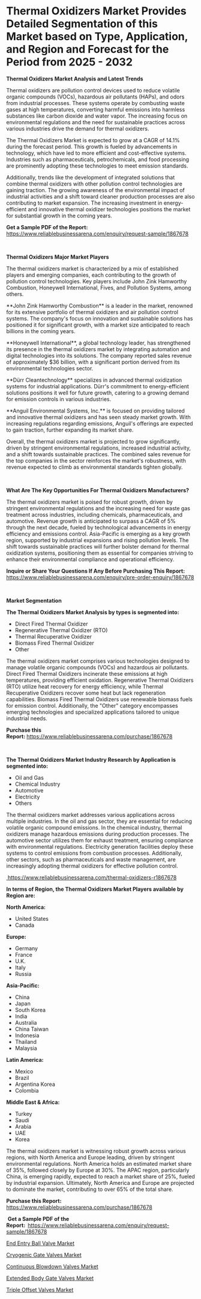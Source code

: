 <p><h1>Thermal Oxidizers Market Provides Detailed Segmentation of this Market based on Type, Application, and Region and Forecast for the Period from 2025 - 2032</h1></p><p><strong>Thermal Oxidizers Market Analysis and Latest Trends</strong></p>
<p><p>Thermal oxidizers are pollution control devices used to reduce volatile organic compounds (VOCs), hazardous air pollutants (HAPs), and odors from industrial processes. These systems operate by combusting waste gases at high temperatures, converting harmful emissions into harmless substances like carbon dioxide and water vapor. The increasing focus on environmental regulations and the need for sustainable practices across various industries drive the demand for thermal oxidizers.</p><p>The Thermal Oxidizers Market is expected to grow at a CAGR of 14.1% during the forecast period. This growth is fueled by advancements in technology, which have led to more efficient and cost-effective systems. Industries such as pharmaceuticals, petrochemicals, and food processing are prominently adopting these technologies to meet emission standards. </p><p>Additionally, trends like the development of integrated solutions that combine thermal oxidizers with other pollution control technologies are gaining traction. The growing awareness of the environmental impact of industrial activities and a shift toward cleaner production processes are also contributing to market expansion. The increasing investment in energy-efficient and innovative thermal oxidizer technologies positions the market for substantial growth in the coming years.</p></p>
<p><strong>Get a Sample PDF of the Report:&nbsp;</strong> <a href="https://www.reliablebusinessarena.com/enquiry/request-sample/1867678?utm_campaign=2137&utm_medium=2&utm_source=Github&utm_content=ia&utm_term=10042025&utm_id=thermal-oxidizers">https://www.reliablebusinessarena.com/enquiry/request-sample/1867678</a></p>
<p>&nbsp;</p>
<p><strong>Thermal Oxidizers Major Market Players</strong></p>
<p><p>The thermal oxidizers market is characterized by a mix of established players and emerging companies, each contributing to the growth of pollution control technologies. Key players include John Zink Hamworthy Combustion, Honeywell International, Fives, and Pollution Systems, among others.</p><p>**John Zink Hamworthy Combustion** is a leader in the market, renowned for its extensive portfolio of thermal oxidizers and air pollution control systems. The company's focus on innovation and sustainable solutions has positioned it for significant growth, with a market size anticipated to reach billions in the coming years.</p><p>**Honeywell International**, a global technology leader, has strengthened its presence in the thermal oxidizers market by integrating automation and digital technologies into its solutions. The company reported sales revenue of approximately $36 billion, with a significant portion derived from its environmental technologies sector.</p><p>**Dürr Cleantechnology** specializes in advanced thermal oxidization systems for industrial applications. Dürr's commitment to energy-efficient solutions positions it well for future growth, catering to a growing demand for emission controls in various industries.</p><p>**Anguil Environmental Systems, Inc.** is focused on providing tailored and innovative thermal oxidizers and has seen steady market growth. With increasing regulations regarding emissions, Anguil's offerings are expected to gain traction, further expanding its market share.</p><p>Overall, the thermal oxidizers market is projected to grow significantly, driven by stringent environmental regulations, increased industrial activity, and a shift towards sustainable practices. The combined sales revenue for the top companies in the sector reinforces the market's robustness, with revenue expected to climb as environmental standards tighten globally.</p></p>
<p>&nbsp;</p>
<p><strong>What Are The Key Opportunities For Thermal Oxidizers Manufacturers?</strong></p>
<p><p>The thermal oxidizers market is poised for robust growth, driven by stringent environmental regulations and the increasing need for waste gas treatment across industries, including chemicals, pharmaceuticals, and automotive. Revenue growth is anticipated to surpass a CAGR of 5% through the next decade, fueled by technological advancements in energy efficiency and emissions control. Asia-Pacific is emerging as a key growth region, supported by industrial expansions and rising pollution levels. The shift towards sustainable practices will further bolster demand for thermal oxidization systems, positioning them as essential for companies striving to enhance their environmental compliance and operational efficiency.</p></p>
<p><strong>Inquire or Share Your Questions If Any Before Purchasing This Report:</strong> <a href="https://www.reliablebusinessarena.com/enquiry/pre-order-enquiry/1867678?utm_campaign=2137&utm_medium=2&utm_source=Github&utm_content=ia&utm_term=10042025&utm_id=thermal-oxidizers">https://www.reliablebusinessarena.com/enquiry/pre-order-enquiry/1867678</a></p>
<p>&nbsp;</p>
<p><strong>Market Segmentation</strong></p>
<p><strong>The Thermal Oxidizers Market Analysis by types is segmented into:</strong></p>
<p><ul><li>Direct Fired Thermal Oxidizer</li><li>Regenerative Thermal Oxidizer (RTO)</li><li>Thermal Recuperative Oxidizer</li><li>Biomass Fired Thermal Oxidizer</li><li>Other</li></ul></p>
<p><p>The thermal oxidizers market comprises various technologies designed to manage volatile organic compounds (VOCs) and hazardous air pollutants. Direct Fired Thermal Oxidizers incinerate these emissions at high temperatures, providing efficient oxidation. Regenerative Thermal Oxidizers (RTO) utilize heat recovery for energy efficiency, while Thermal Recuperative Oxidizers recover some heat but lack regeneration capabilities. Biomass Fired Thermal Oxidizers use renewable biomass fuels for emission control. Additionally, the "Other" category encompasses emerging technologies and specialized applications tailored to unique industrial needs.</p></p>
<p><strong>Purchase this Report:&nbsp;</strong><a href="https://www.reliablebusinessarena.com/purchase/1867678?utm_campaign=2137&utm_medium=2&utm_source=Github&utm_content=ia&utm_term=10042025&utm_id=thermal-oxidizers">https://www.reliablebusinessarena.com/purchase/1867678</a></p>
<p>&nbsp;</p>
<p><strong>The Thermal Oxidizers Market Industry Research by Application is segmented into:</strong></p>
<p><ul><li>Oil and Gas</li><li>Chemical Industry</li><li>Automotive</li><li>Electricity</li><li>Others</li></ul></p>
<p><p>The thermal oxidizers market addresses various applications across multiple industries. In the oil and gas sector, they are essential for reducing volatile organic compound emissions. In the chemical industry, thermal oxidizers manage hazardous emissions during production processes. The automotive sector utilizes them for exhaust treatment, ensuring compliance with environmental regulations. Electricity generation facilities deploy these systems to control emissions from combustion processes. Additionally, other sectors, such as pharmaceuticals and waste management, are increasingly adopting thermal oxidizers for effective pollution control.</p></p>
<p><a href="https://www.reliablebusinessarena.com/thermal-oxidizers-r1867678?utm_campaign=2137&utm_medium=2&utm_source=Github&utm_content=ia&utm_term=10042025&utm_id=thermal-oxidizers">&nbsp;https://www.reliablebusinessarena.com/thermal-oxidizers-r1867678</a></p>
<p><strong>In terms of Region, the Thermal Oxidizers Market Players available by Region are:</strong></p>
<p>
    <p> <strong> North America: </strong>
        <ul>
            <li>United States</li>
            <li>Canada</li>
        </ul>
        </p> 
    <p> <strong> Europe: </strong>
        <ul>
            <li>Germany</li>
            <li>France</li>
            <li>U.K.</li>
            <li>Italy</li>
            <li>Russia</li>
        </ul>
        </p> 
    <p> <strong> Asia-Pacific: </strong>
        <ul>
            <li>China</li>
            <li>Japan</li>
            <li>South Korea</li>
            <li>India</li>
            <li>Australia</li>
            <li>China Taiwan</li>
            <li>Indonesia</li>
            <li>Thailand</li>
            <li>Malaysia</li>
        </ul>
        </p> 
    <p> <strong> Latin America: </strong>
        <ul>
            <li>Mexico</li>
            <li>Brazil</li>
            <li>Argentina Korea</li>
            <li>Colombia</li>
        </ul>
        </p> 
    <p> <strong> Middle East & Africa: </strong>
        <ul>
            <li>Turkey</li>
            <li>Saudi</li>
            <li>Arabia</li>
            <li>UAE</li>
            <li>Korea</li>
        </ul>
    </p>
    </p>
<p><p>The thermal oxidizers market is witnessing robust growth across various regions, with North America and Europe leading, driven by stringent environmental regulations. North America holds an estimated market share of 35%, followed closely by Europe at 30%. The APAC region, particularly China, is emerging rapidly, expected to reach a market share of 25%, fueled by industrial expansion. Ultimately, North America and Europe are projected to dominate the market, contributing to over 65% of the total share.</p></p>
<p><strong>Purchase this Report: </strong><a href="https://www.reliablebusinessarena.com/purchase/1867678?utm_campaign=2137&utm_medium=2&utm_source=Github&utm_content=ia&utm_term=10042025&utm_id=thermal-oxidizers">https://www.reliablebusinessarena.com/purchase/1867678</a></p>
<p>&nbsp;<strong>Get a Sample PDF of the Report:&nbsp;&nbsp;</strong><a href="https://www.reliablebusinessarena.com/enquiry/request-sample/1867678?utm_campaign=2137&utm_medium=2&utm_source=Github&utm_content=ia&utm_term=10042025&utm_id=thermal-oxidizers">https://www.reliablebusinessarena.com/enquiry/request-sample/1867678</a></p>
<p><strong></strong></p>
<p><p><a href="https://github.com/prantoblouin/Market-Research-Report-List-1/blob/main/end-entry-ball-valve-market.md?utm_campaign=2137&utm_medium=2&utm_source=Github&utm_content=ia&utm_term=10042025&utm_id=thermal-oxidizers">End Entry Ball Valve Market</a></p><p><a href="https://github.com/karydacamu/Market-Research-Report-List-1/blob/main/cryogenic-gate-valves-market.md?utm_campaign=2137&utm_medium=2&utm_source=Github&utm_content=ia&utm_term=10042025&utm_id=thermal-oxidizers">Cryogenic Gate Valves Market</a></p><p><a href="https://github.com/seemagarbeha/Market-Research-Report-List-1/blob/main/continuous-blowdown-valves-market.md?utm_campaign=2137&utm_medium=2&utm_source=Github&utm_content=ia&utm_term=10042025&utm_id=thermal-oxidizers">Continuous Blowdown Valves Market</a></p><p><a href="https://github.com/mafeasavzal/Market-Research-Report-List-1/blob/main/extended-body-gate-valves-market.md?utm_campaign=2137&utm_medium=2&utm_source=Github&utm_content=ia&utm_term=10042025&utm_id=thermal-oxidizers">Extended Body Gate Valves Market</a></p><p><a href="https://github.com/iyachikareva/Market-Research-Report-List-1/blob/main/triple-offset-valves-market.md?utm_campaign=2137&utm_medium=2&utm_source=Github&utm_content=ia&utm_term=10042025&utm_id=thermal-oxidizers">Triple Offset Valves Market</a></p></p>